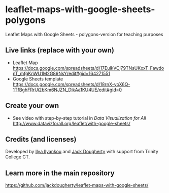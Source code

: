 # leaflet-maps-with-google-sheets-polygons
Leaflet Maps with Google Sheets - polygons-version for teaching purposes

## Live links (replace with your own)
- Leaflet Map https://docs.google.com/spreadsheets/d/17EulkVCj79TNsUKxxT_FawdonT_mfgKnWU1M2G89NsY/edit#gid=164271551
- Google Sheets template https://docs.google.com/spreadsheets/d/18rnX-yoX6Q-1TfBghFRrUi2bKm6NJZN_DikAa1KU4UE/edit#gid=0

## Create your own
- See video with step-by-step tutorial in *Data Visualization for All* http://www.datavizforall.org/leaflet/with-google-sheets/

## Credits (and licenses)
Developed by [Ilya Ilyankou](https://github.com/ilyankou) and [Jack Dougherty](https://github.com/jackdougherty) with support from Trinity College CT.

## Learn more in the main repository
https://github.com/jackdougherty/leaflet-maps-with-google-sheets/
